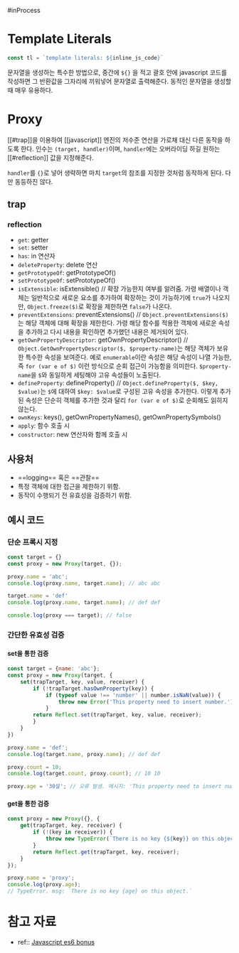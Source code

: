#inProcess 

# Template Literals
```js
const tl = `template literals: ${inline_js_code}`
```

문자열을 생성하는 특수한 방법으로, 중간에 `${}` 을 적고 괄호 안에 javascript 코드를 작성하면 그 반환값을 그자리에 끼워넣어 문자열로 출력해준다. 동적인 문자열을 생성할 때 매우 유용하다.

# Proxy
[[#trap]]을 이용하여 [[javascript]] 엔진의 저수준 연산을 가로채 대신 다른 동작을 하도록 한다. 인수는 `(target, handler)`이며, `handler`에는 오버라이딩 하길 원하는 [[#reflection]] 값을 지정해준다.

`handler`를 `{}`로 넣어 생략하면 마치 `target`의 참조를 지정한 것처럼 동작하게 된다. 다만 동등하진 않다.

## trap
### reflection
- `get`: getter
- `set`: setter
- `has`: in 연산자
- `deleteProperty`: delete 연산
- `getPrototypeOf`: getPrototypeOf()
- `setPrototypeOf`: setPrototypeOf()
- `isExtensible`: isExtensible() // 확장 가능한지 여부를 알려줌. 가령 배열이나 객체는 일반적으로 새로운 요소를 추가하여 확장하는 것이 가능하기에 `true`가 나오지만, `Object.freeze($)`로 확장을 제한하면 `false`가 나온다.
- `preventExtensions`: preventExtensions() // `Object.preventExtensions($)`는 해당 객체에 대해 확장을 제한한다. 가령 해당 함수를 적용한 객체에 새로운 속성을 추가하고 다시 내용을 확인하면 추가했던 내용은 제거되어 있다.
- `getOwnPropertyDescriptor`: getOwnPropertyDescriptor() // `Object.GetOwnPropertyDescriptor($, $property-name)`는 해당 객체가 보유한 특수한 속성을 보여준다. 예로 `enumerable`이란 속성은 해당 속성이 나열 가능한, 즉 `for (var e of $)` 이런 방식으로 순회 접근이 가능함을 의미한다. `$property-name`을 `$`와 동일하게 세팅해야 고유 속성들이 노출된다. 
- `defineProperty`: defineProperty() // `Object.defineProperty($, $key, $value)`는 `$`에 대하여 `$key: $value`로 구성된 고유 속성을 추가한다. 이렇게 추가된 속성은 단순히 객체를 추가한 것과 달리 `for (var e of $)`로 순회해도 읽히지 않는다.
- `ownKeys`: keys(), getOwnPropertyNames(), getOwnPropertySymbols()
- `apply`: 함수 호출 시
- `constructor`: new 연산자와 함께 호출 시

## 사용처
- ==logging== 혹은 ==관찰==
- 특정 객체에 대한 접근을 제한하기 위함.
- 동작이 수행되기 전 유효성을 검증하기 위함.
## 예시 코드
### 단순 프록시 지정
```js
const target = {}
const proxy = new Proxy(target, {});

proxy.name = 'abc';
console.log(proxy.name, target.name); // abc abc

target.name = 'def'
console.log(proxy.name, target.name); // def def

console.log(proxy === target); // false

```

### 간단한 유효성 검증
#### set을 통한 검증
```js
const target = {name: 'abc'};
const proxy = new Proxy(target, {
	set(trapTarget, key, value, receiver) {
		if (!trapTarget.hasOwnProperty(key)) {
			if (typeof value !== 'number' || number.isNaN(value)) {
				throw new Error('This property need to insert number.');
			}
		return Reflect.set(trapTarget, key, value, receiver);
		}
	}
})

proxy.name = 'def';
console.log(target.name, proxy.name); // def def

proxy.count = 10;
console.log(target.count, proxy.count); // 10 10

proxy.age = '30살'; // 오류 발생. 메시지: 'This property need to insert number.'
```

#### get을 통한 검증
```js
const proxy = new Proxy({}, {
	get(trapTarget, key, receiver) {
		if (!(key in receiver)) {
			throw new TypeError(`There is no key {${key}} on this object.`);
		}
		return Reflect.get(trapTarget, key, receiver);
	}
});

proxy.name = 'proxy';
console.log(proxy.age); 
// TypeError. msg: `There is no key {age} on this object.`
```

# 참고 자료
- ref:: [Javascript es6 bonus](https://www.inflearn.com/course/%EC%9E%90%EB%B0%94%EC%8A%A4%ED%81%AC%EB%A6%BD%ED%8A%B8-es6-%EB%B3%B4%EB%84%88%EC%8A%A4/dashboard)